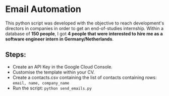 # Email Automation

This python script was developed with the objective to reach development's directors in companies in order to get an end-of-studies internship.
Within a database of **150 people**, I got **4 people that were interested to hire me as a software engineer intern in Germany/Netherlands**.

## Steps:
- Create an API Key in the Google Cloud Console.
- Customise the template within your CV.
- Create a contacts.csv containing the list of contacts containing rows: ```email, name, company_name```
- Run the script: ```python send_emails.py```
